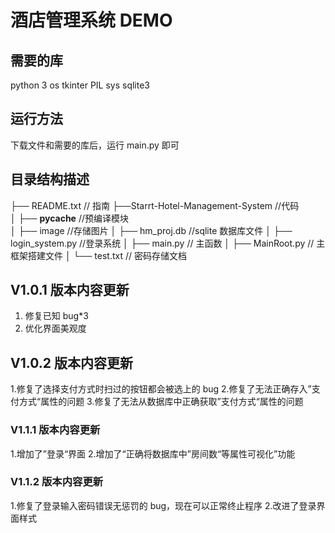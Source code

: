 # 酒店管理系统 DEMO

## 需要的库

python 3
os
tkinter
PIL
sys
sqlite3

## 运行方法

下载文件和需要的库后，运行 main.py 即可

## 目录结构描述

├── README.txt // 指南
├──Starrt-Hotel-Management-System //代码  
│ ├── **pycache** //预编译模块  
│ ├── image //存储图片
│ ├── hm_proj.db //sqlite 数据库文件
│ ├── login_system.py //登录系统
│ ├── main.py // 主函数
│ ├── MainRoot.py // 主框架搭建文件
│ └── test.txt // 密码存储文档

## V1.0.1 版本内容更新

1. 修复已知 bug\*3
2. 优化界面美观度

## V1.0.2 版本内容更新

1.修复了选择支付方式时扫过的按钮都会被选上的 bug 2.修复了无法正确存入”支付方式“属性的问题 3.修复了无法从数据库中正确获取”支付方式“属性的问题

### V1.1.1 版本内容更新

1.增加了”登录“界面 2.增加了“正确将数据库中”房间数“等属性可视化”功能

### V1.1.2 版本内容更新

1.修复了登录输入密码错误无惩罚的 bug，现在可以正常终止程序 2.改进了登录界面样式
